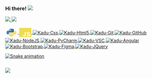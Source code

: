 ### Hi there! <img src="https://media.giphy.com/media/hvRJCLFzcasrR4ia7z/giphy.gif" width="35px"></a>
 <div>
  <a href="https://github.com/KaduCury">
  <img height="150em" src="https://github-readme-stats.vercel.app/api?username=KaduCury&show_icons=true&theme=tokyonight&include_all_commits=true&count_private=true"/>
   <img height="150em" src="https://github-readme-stats.vercel.app/api/top-langs/?username=KaduCury&layout=compact&langs_count=7&theme=tokyonight"/>
</div>
<div style="display: inline_block"><br>
   <img align="center" alt="Kadu-Python" height="30" width="40" src="https://raw.githubusercontent.com/devicons/devicon/master/icons/python/python-original.svg"> 
   <img align="center" alt="Kadu-Js" height="30" width="40" src="https://raw.githubusercontent.com/devicons/devicon/master/icons/javascript/javascript-plain.svg">
   <img align="center" alt="Kadu-Css" height="30" width="40" src="https://cdn.jsdelivr.net/gh/devicons/devicon/icons/css3/css3-original-wordmark.svg" />
   <img align="center" alt="Kadu-Html5" height="30" width="40" src="https://cdn.jsdelivr.net/gh/devicons/devicon/icons/html5/html5-original-wordmark.svg" />
   <img align="center" alt="Kadu-Git" height="30" width="40"src="https://cdn.jsdelivr.net/gh/devicons/devicon/icons/git/git-original.svg" />
   <img align="center" alt="Kadu-GitHub" height="41" width="43" src="https://www.pngrepo.com/png/312259/180/github.png" />
   <img align="center" alt="Kadu-NodeJS" height="30" width="40" src="https://cdn.jsdelivr.net/gh/devicons/devicon/icons/nodejs/nodejs-original.svg" />
   <img align="center" alt="Kadu-PyCharm" height="30" width="40" src="https://cdn.jsdelivr.net/gh/devicons/devicon/icons/pycharm/pycharm-original.svg" />
   <img align="center" alt="Kadu-VSC" height="30" width="40" src="https://cdn.jsdelivr.net/gh/devicons/devicon/icons/vscode/vscode-original.svg" />
   <img align="center" alt="Kadu-Angular" height="30" width="40" src="https://cdn.jsdelivr.net/gh/devicons/devicon/icons/angularjs/angularjs-original.svg" />
   <img align="center" alt="Kadu-Bootstrap" height="30" width="40" src="https://cdn.jsdelivr.net/gh/devicons/devicon/icons/bootstrap/bootstrap-plain-wordmark.svg" />
   <img align="center" alt="Kadu-Figma" height="30" width="40" src="https://cdn.jsdelivr.net/gh/devicons/devicon/icons/figma/figma-original.svg" />
   <img align="center" alt="Kadu-JQuery" height="30" width="40" src="https://cdn.jsdelivr.net/gh/devicons/devicon/icons/jquery/jquery-plain.svg" />
   
 

  ![Snake animation](https://github.com/KaduCury/KaduCury/blob/output/github-contribution-grid-snake.svg)
 
 </div>
 
  ##
 
<div>
 <a href = "mailto:carlosercury@gmail.com"><img src="https://img.shields.io/badge/-Gmail-%23333?style=for-the-badge&logo=gmail&logoColor=red" target="_blank"></a>
<!--
**KaduCury/KaduCury** is a ✨ _special_ ✨ repository because its `README.md` (this file) appears on your GitHub profile.

Here are some ideas to get you started:

- 🔭 I’m currently working on ...
- 🌱 I’m currently learning ...
- 👯 I’m looking to collaborate on ...
- 🤔 I’m looking for help with ...
- 💬 Ask me about ...
- 📫 How to reach me: ...
- 😄 Pronouns: ...
- ⚡ Fun fact: ...
-->
